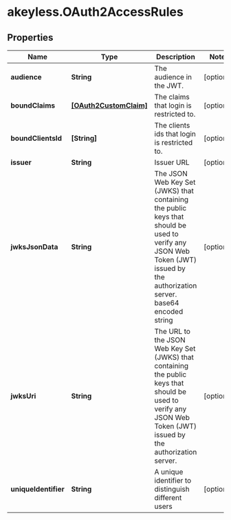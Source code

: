 # akeyless.OAuth2AccessRules

## Properties

Name | Type | Description | Notes
------------ | ------------- | ------------- | -------------
**audience** | **String** | The audience in the JWT. | [optional] 
**boundClaims** | [**[OAuth2CustomClaim]**](OAuth2CustomClaim.md) | The claims that login is restricted to. | [optional] 
**boundClientsId** | **[String]** | The clients ids that login is restricted to. | [optional] 
**issuer** | **String** | Issuer URL | [optional] 
**jwksJsonData** | **String** | The JSON Web Key Set (JWKS) that containing the public keys that should be used to verify any JSON Web Token (JWT) issued by the authorization server. base64 encoded string | [optional] 
**jwksUri** | **String** | The URL to the JSON Web Key Set (JWKS) that containing the public keys that should be used to verify any JSON Web Token (JWT) issued by the authorization server. | [optional] 
**uniqueIdentifier** | **String** | A unique identifier to distinguish different users | [optional] 


